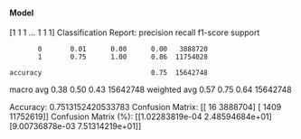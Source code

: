 #### Model
[1 1 1 ... 1 1 1]
Classification Report:
              precision    recall  f1-score   support

           0       0.01      0.00      0.00   3888720
           1       0.75      1.00      0.86  11754028

    accuracy                           0.75  15642748
   macro avg       0.38      0.50      0.43  15642748
weighted avg       0.57      0.75      0.64  15642748

Accuracy: 0.7513152420533783
Confusion Matrix:
[[      16  3888704]
 [    1409 11752619]]
Confusion Matrix (%):
[[1.02283819e-04 2.48594684e+01]
 [9.00736878e-03 7.51314219e+01]]
